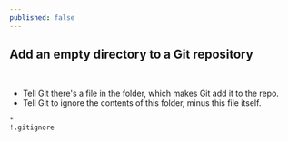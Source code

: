```yaml
---
published: false
---
```

## Add an empty directory to a Git repository
​
- Tell Git there's a file in the folder, which makes Git add it to the repo.
- Tell Git to ignore the contents of this folder, minus this file itself.
​
```
*
!.gitignore
```
​
